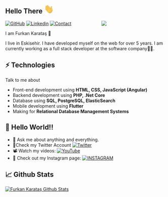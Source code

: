 <h2> Hello There <img src="https://raw.githubusercontent.com/ABSphreak/ABSphreak/master/gifs/Hi.gif" width="30px"></h2>

<img align="right" src="https://github.com/rajput2107/rajput2107/blob/master/Assets/Developer.gif" width='200'/>

[![GitHub](https://img.shields.io/badge/SUPPORT%20AT-GITHUB-blue?style=for-the-badge&logo=github)](https://github.com/furkankaratas43) [![Linkedin](https://img.shields.io/badge/MY%20PROFILE-Linkedin-blue?style=for-the-badge&logo=github)](https://www.linkedin.com/in/furkankaratas43/) 
 [![Contact](https://img.shields.io/badge/CONTACT-GMAIL-yellow?style=for-the-badge&logo=gmail&logoColor=white)](mailto:furkan43500@gmail.com)
 
I am Furkan Karataş 🧔

I live in Eskisehir. I have developed myself on the web for over 5 years. I am currently working as a full stack developer at the software company👨‍💻.

## ⚡ Technologies
Talk to me about
- Front-end development using **HTML, CSS, JavaScript (Angular)**
- Backend development using **PHP, .Net Core**
- Database using **SQL, PostgreSQL, ElasticSearch**
- Mobile development using **Flutter**
- Making for **Relational Database Management Systems**

## 🤔 Hello World!! 
- 💬 Ask me about anything and everything.
- 🐥Check my Twitter Account [![Twitter](https://img.shields.io/badge/FOLLOW%20ME-TWITTER-informational?style=flat-square&logo=Twitter&logoColor=white)](https://twitter.com/_furkankaratas)
- 📽 Watch my videos: [![YouTube](https://img.shields.io/badge/FOLLOW%20ME-YOUTUBE-red?style=flat-square&logo=youtube&logoColor=white)](https://www.youtube.com/c/FurkanKarata%C5%9F43/)
- 🎯 Check out my Instagram page: [![INSTAGRAM](https://img.shields.io/badge/FOLLOW%20ME-INSTAGRAM-blueviolet?style=flat-square&logo=Instagram&logoColor=white)](https://www.instagram.com/_furkankaratas)


## 📈 Github Stats

<a href="https://github.com/furkankaratas43">
 <img alt="Furkan Karataş Github Stats" src="https://github-readme-stats.vercel.app/api/?username=furkankaratas43&show_icons=true&count_private=true&theme=react&hide_border=true&bg_color=1F222E&title_color=F85D7F&icon_color=F8D866" height="192px"/>
</a>
